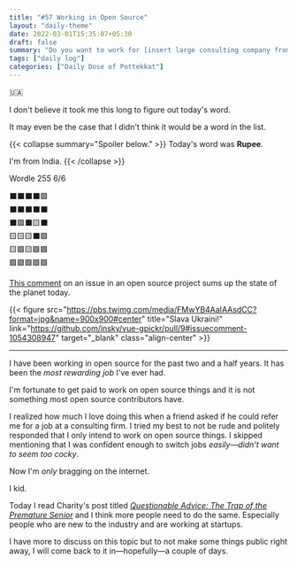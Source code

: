 ```yaml
---
title: "#57 Working in Open Source"
layout: "daily-theme"
date: 2022-03-01T15:35:07+05:30
draft: false
summary: "Do you want to work for [insert large consulting company from India]?"
tags: ["daily log"]
categories: ["Daily Dose of Pottekkat"]
---
```


🇺🇦

I don't believe it took me this long to figure out today's word.

It may even be the case that I didn't think it would be a word in the list.

{{< collapse summary="Spoiler below." >}}
Today's word was **Rupee**.

I'm from India.
{{< /collapse >}}

Wordle 255 6/6

⬛⬛⬛⬛🟩\
⬛⬛⬛⬛⬛\
⬛🟩⬛🟨⬛\
🟨🟨🟨⬛🟩\
🟨🟩🟨🟩🟩\
🟩🟩🟩🟩🟩

[This comment](https://github.com/insky/vue-gpickr/pull/9#issuecomment-1054308947) on an issue in an open source project sums up the state of the planet today.

{{< figure src="https://pbs.twimg.com/media/FMwYB4AaIAAsdCC?format=jpg&name=900x900#center" title="Slava Ukraini!" link="https://github.com/insky/vue-gpickr/pull/9#issuecomment-1054308947" target="_blank" class="align-center" >}}

---

I have been working in open source for the past two and a half years. It has been the _most rewarding job_ I've ever had.

I'm fortunate to get paid to work on open source things and it is not something most open source contributors have.

I realized how much I love doing this when a friend asked if he could refer me for a job at a consulting firm. I tried my best to not be rude and politely responded that I only intend to work on open source things. I skipped mentioning that I was confident enough to switch jobs _easily—didn't want to seem too cocky_.

Now I'm _only_ bragging on the internet.

I kid.

Today I read Charity's post titled _[Questionable Advice: The Trap of the Premature Senior](https://charity.wtf/2020/11/01/questionable-advice-the-trap-of-the-premature-senior/)_ and I think more people need to do the same. Especially people who are new to the industry and are working at startups.

I have more to discuss on this topic but to not make some things public right away, I will come back to it in—hopefully—a couple of days.
